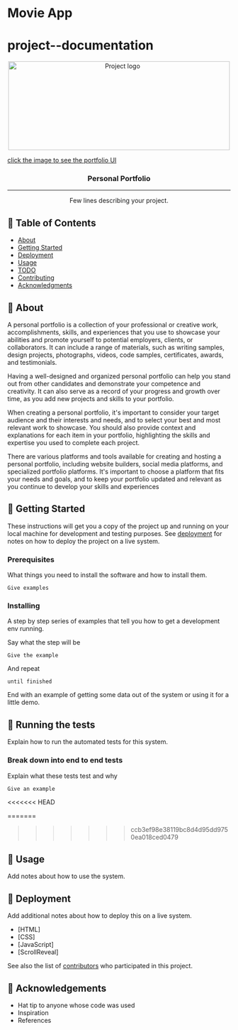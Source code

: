# Movie App

# project--documentation

<p align="center">
  <a href="https://auasim.github.io/Personal-Blog/" rel="noopener">
 <img width=500px height=200px src="Portfolio.png" alt="Project logo">
  <p>click the image to see the portfolio UI</p></a>




<h3 align="center">Personal Portfolio</h3>

---

<p align="center"> Few lines describing your project.
    <br> 
</p>

## 📝 Table of Contents
- [About](#about)
- [Getting Started](#getting_started)
- [Deployment](#deployment)
- [Usage](#usage)
- [TODO](../TODO.md)
- [Contributing](../CONTRIBUTING.md)
- [Acknowledgments](#acknowledgement)

## 🧐 About <a name = "about"></a>
A personal portfolio is a collection of your professional or creative work, accomplishments, skills, and experiences that you use to showcase your abilities and promote yourself to potential employers, clients, or collaborators. It can include a range of materials, such as writing samples, design projects, photographs, videos, code samples, certificates, awards, and testimonials.

Having a well-designed and organized personal portfolio can help you stand out from other candidates and demonstrate your competence and creativity. It can also serve as a record of your progress and growth over time, as you add new projects and skills to your portfolio.

When creating a personal portfolio, it's important to consider your target audience and their interests and needs, and to select your best and most relevant work to showcase. You should also provide context and explanations for each item in your portfolio, highlighting the skills and expertise you used to complete each project.

There are various platforms and tools available for creating and hosting a personal portfolio, including website builders, social media platforms, and specialized portfolio platforms. It's important to choose a platform that fits your needs and goals, and to keep your portfolio updated and relevant as you continue to develop your skills and experiences

## 🏁 Getting Started <a name = "getting_started"></a>
These instructions will get you a copy of the project up and running on your local machine for development and testing purposes. See [deployment](#deployment) for notes on how to deploy the project on a live system.

### Prerequisites
What things you need to install the software and how to install them.

```
Give examples
```

### Installing
A step by step series of examples that tell you how to get a development env running.

Say what the step will be

```
Give the example
```

And repeat

```
until finished
```

End with an example of getting some data out of the system or using it for a little demo.

## 🔧 Running the tests <a name = "tests"></a>
Explain how to run the automated tests for this system.

### Break down into end to end tests
Explain what these tests test and why

```
Give an example
```

<<<<<<< HEAD


=======
>>>>>>> ccb3ef98e38119bc8d4d95dd9750ea018ced0479
## 🎈 Usage <a name="usage"></a>
Add notes about how to use the system.

## 🚀 Deployment <a name = "deployment"></a>
Add additional notes about how to deploy this on a live system.



- [HTML]
- [CSS]
- [JavaScript]
- [ScrollReveal]



See also the list of [contributors](https://github.com/kylelobo/The-Documentation-Compendium/contributors) who participated in this project.

## 🎉 Acknowledgements <a name = "acknowledgement"></a>
- Hat tip to anyone whose code was used
- Inspiration
- References
